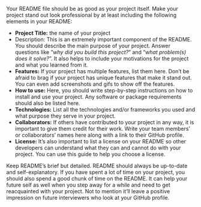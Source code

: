 Your README file should be as good as your project itself.
Make your project stand out look professional by at least including
the following elements in your README:
+ **Project Title:** the name of your project
+ Description: This is an extremely important component of the README.
    You should describe the main purpose of your project. Answer questions like
    “*why did you build this project?*” and “*what problem(s) does it solve?*”.
    It also helps to include your motivations for the project and what you learned from it.
+ **Features:** If your project has multiple features, list them here.
    Don’t be afraid to brag if your project has unique features that make it stand out.
    You can even add screenshots and gifs to show off the features.
+ **How to use:** Here, you should write step-by-step instructions on how to install and use
    your project. Any software or package requirements should also be listed here.
+ **Technologies:** List all the technologies and/or frameworks you used and what purpose they
    serve in your project.
+ **Collaborators:** If others have contributed to your project in any way, it is important to give
    them credit for their work. Write your team members’ or collaborators’ names here along with
    a link to their GitHub profile.
+ **License:** It’s also important to list a license on your README so other developers can
    understand what they can and cannot do with your project.
    You can use this guide to help you choose a license.

Keep README’s brief but detailed. README should always be up-to-date and self-explanatory.
If you have spent a lot of time on your project, you should also spend a good chunk of time on the README.
It can help your future self as well when you step away for a while and need to get reacquainted with your project.
Not to mention it’ll leave a positive impression on future interviewers who look at your GitHub profile.
